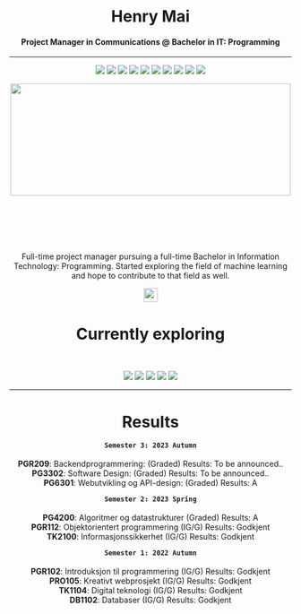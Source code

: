 <h1 align="center">Henry Mai</h1>
<h4 align="center">
Project Manager in Communications @ Bachelor in IT: Programming
</h4>
<hr>
<p align="center">
  <img src="https://img.shields.io/badge/Java-%23FF6F00.svg?&style=for-the-badge&logo=java&logoColor=white" />
  <img src="https://img.shields.io/badge/Python-%2314354C.svg?&style=for-the-badge&logo=python&logoColor=white" />
  <img src="https://img.shields.io/badge/Spring-%236DB33F.svg?&style=for-the-badge&logo=spring&logoColor=white" />
  <img src="https://img.shields.io/badge/C%23-%23239120.svg?&style=for-the-badge" />
  <img src="https://img.shields.io/badge/Fullstack-%23232F3E.svg?&style=for-the-badge" />
  <img src="https://img.shields.io/badge/React-%2361DAFB.svg?&style=for-the-badge" />
  <img src="https://img.shields.io/badge/Node.js-%2343853D.svg?&style=for-the-badge" />
  <img src="https://img.shields.io/badge/Azure-%230072AC.svg?&style=for-the-badge" />
  <img src="https://img.shields.io/badge/C-%23A8B9CC.svg?&style=for-the-badge&logo=c&logoColor=white" />
  <img src="https://img.shields.io/badge/Linux-%23FCC624.svg?&style=for-the-badge&logo=linux&logoColor=black" />
</p>

<p align="center">
 <img  width="500" height="200" src="https://github.com/MaiHenry/Java_Training/blob/main/Profile-giphy.gif">
</p>

<div align="center">
  <p align="center" style="margin-top: 100px;">Full-time project manager pursuing a full-time Bachelor in Information Technology: Programming. Started exploring the field of machine learning and hope to contribute to that field as well.</p>
</div>

<p align="center"><a href="https://twitter.com/terabyte_17">
  <a href="https://www.linkedin.com/in/henry-mai-060517136/">
    <img src="https://img.shields.io/badge/linkedin-%230077B5.svg?&style=for-the-badge&logo=linkedin&logoColor=white" height=25></a> 
</p>
  <h1 align="center">Currently exploring</h1>
<br>
<p align="center">
  <img src="https://img.shields.io/badge/Machine Learning-green"> 
  <img src="https://img.shields.io/badge/Deep Learning-red"> 
  <img src="https://img.shields.io/badge/Computer Vision-magenta"> 
  <img src="https://img.shields.io/badge/Natural Language Processing-yellow"> 
  <img src="https://img.shields.io/badge/Reinforcement Learning-blue"> 
</p>

<hr>
  <h1 align="center">Results</h1>
<div align="center">
  
**`Semester 3: 2023 Autumn`**<br>
<br>**PGR209**: Backendprogrammering: (Graded) Results: To be announced..
<br>**PG3302**: Software Design: (Graded) Results: To be announced..
<br>**PG6301**: Webutvikling og API-design: (Graded) Results: A

**`Semester 2: 2023 Spring`**<br>
<br>**PG4200**: Algoritmer og datastrukturer (Graded) Results: A
<br>**PGR112**: Objektorientert programmering (IG/G) Results: Godkjent
<br>**TK2100**: Informasjonssikkerhet (IG/G) Results: Godkjent

**`Semester 1: 2022 Autumn`**<br>
  <br>**PGR102**: Introduksjon til programmering (IG/G) Results: Godkjent
  <br>**PRO105**: Kreativt webprosjekt (IG/G) Results: Godkjent
  <br>**TK1104**: Digital teknologi (IG/G) Results: Godkjent
  <br>**DB1102**: Databaser (IG/G) Results: Godkjent
</div>
